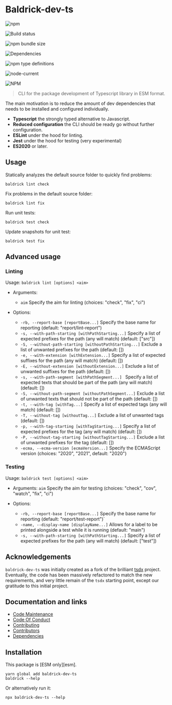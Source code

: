 # Baldrick-dev-ts

![npm](https://img.shields.io/npm/v/baldrick-dev-ts)

![Build status](https://github.com/flarebyte/baldrick-dev-ts/actions/workflows/main.yml/badge.svg)

![npm bundle size](https://img.shields.io/bundlephobia/min/baldrick-dev-ts)

![Dependencies](https://status.david-dm.org/gh/flarebyte/baldrick-dev-ts.svg)

![npm type definitions](https://img.shields.io/npm/types/baldrick-dev-ts)

![node-current](https://img.shields.io/node/v/baldrick-dev-ts)

![NPM](https://img.shields.io/npm/l/baldrick-dev-ts)

> CLI for the package development of Typescript library in ESM format.

The main motivation is to reduce the amount of dev dependencies that needs to be installed and configured individually.

-   **Typescript** the strongly typed alternative to Javascript.
-   **Reduced configuration** the CLI should be ready go without further configuration.
-   **ESLint** under the hood for linting.
-   **Jest** under the hood for testing (very experimental)
-   **ES2020** or later.

## Usage

Statically analyzes the default source folder to quickly find problems:

`baldrick lint check`

Fix problems in the default source folder:

`baldrick lint fix`

Run unit tests:

`baldrick test check`

Update snapshots for unit test:

`baldrick test fix`

## Advanced usage

### Linting

Usage:  `baldrick lint [options] <aim>`

-   Arguments:
    -   `aim`                                                   Specify the aim for linting (choices: "check", "fix", "ci")

-   Options:
    -   `-rb, --report-base [reportBase...]`                    Specify the base name for reporting (default: "report/lint-report")
    -   `-s, --with-path-starting [withPathStarting...]`        Specify a list of expected prefixes for the path (any will match) (default: ["src"])
    -   `-S, --without-path-starting [withoutPathStarting...]` Exclude a list of unwanted prefixes for the path (default: \[])
    -   `-e, --with-extension [withExtension...]`              Specify a list of expected suffixes for the path (any will match) (default: \[])
    -   `-E, --without-extension [withoutExtension...]`         Exclude a list of unwanted suffixes for the path (default: \[])
    -   `-s, --with-path-segment [withPathSegment...] `         Specify a list of expected texts that should be part of the path (any will match) (default: \[])
    -   `-S, --without-path-segment [withoutPathSegment...]`   Exclude a list of unwanted texts that should not be part of the path (default: \[])
    -   `-t, --with-tag [withTag...]`                           Specify a list of expected tags (any will match) (default: \[])
    -   `-T, --without-tag [withoutTag...]`                     Exclude a list of unwanted tags (default: \[])
    -   `-p, --with-tag-starting [withTagStarting...]`          Specify a list of expected prefixes for the tag (any will match) (default: \[])
    -   `-P, --without-tag-starting [withoutTagStarting...]`    Exclude a list of unwanted prefixes for the tag (default: \[])
    -   `-ecma, --ecma-version [ecmaVersion...]`                Specify the ECMAScript version (choices: "2020", "2021", default: "2020")


### Testing

Usage: `baldrick test [options] <aim>`

-   Arguments:
    `aim`                                            Specify the aim for testing (choices: "check", "cov", "watch", "fix", "ci")

-   Options:

    -   `-rb, --report-base [reportBase...]`              Specify the base name for reporting (default: "report/test-report")\`
    -   `-name, --display-name [displayName...]`          Allows for a label to be printed alongside a test while it is running (default: "main")
    -   `-s, --with-path-starting [withPathStarting...]`  Specify a list of expected prefixes for the path (any will match) (default: ["test"])

## Acknowledgements

`baldrick-dev-ts` was initially created as a fork of the brilliant [tsdx](https://github.com/jaredpalmer/tsdx) project.
Eventually, the code has been massively refactored to match the new requirements, and very little remain of the `tsdx` starting point, except our gratitude to this initial project.

## Documentation and links

* [Code Maintenance](MAINTENANCE.md)
* [Code Of Conduct](CODE_OF_CONDUCT.md)
* [Contributing](CONTRIBUTING.md)
* [Contributors](https://github.com/flarebyte/baldrick-dev-ts/graphs/contributors)
* [Dependencies](https://github.com/flarebyte/baldrick-dev-ts/network/dependencies)

## Installation

This package is [ESM only][esm].
```
yarn global add baldrick-dev-ts
baldrick --help
```
Or alternatively run it:
```
npx baldrick-dev-ts --help
```